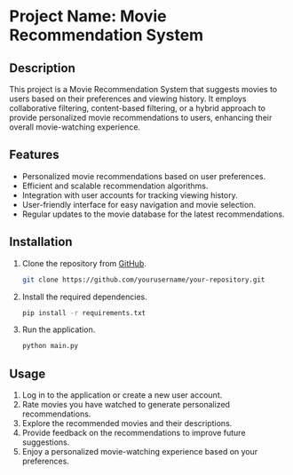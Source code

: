 # Project Name: Movie Recommendation System

## Description

This project is a Movie Recommendation System that suggests movies to users based on their preferences and viewing history. It employs collaborative filtering, content-based filtering, or a hybrid approach to provide personalized movie recommendations to users, enhancing their overall movie-watching experience.

## Features

- Personalized movie recommendations based on user preferences.
- Efficient and scalable recommendation algorithms.
- Integration with user accounts for tracking viewing history.
- User-friendly interface for easy navigation and movie selection.
- Regular updates to the movie database for the latest recommendations.

## Installation

1. Clone the repository from [GitHub](https://github.com/Pritush09/MOVIE-RECOMMENDATION-SYSTEM).
   
   ```bash
   git clone https://github.com/yourusername/your-repository.git
   ```
   
2. Install the required dependencies.
   
   ```bash
   pip install -r requirements.txt
   ```
   
3. Run the application.
   
   ```bash
   python main.py
   ```

## Usage

1. Log in to the application or create a new user account.
2. Rate movies you have watched to generate personalized recommendations.
3. Explore the recommended movies and their descriptions.
4. Provide feedback on the recommendations to improve future suggestions.
5. Enjoy a personalized movie-watching experience based on your preferences.

